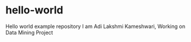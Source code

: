 # hello-world
Hello world example repository
I am Adi Lakshmi Kameshwari, Working on Data Mining Project
